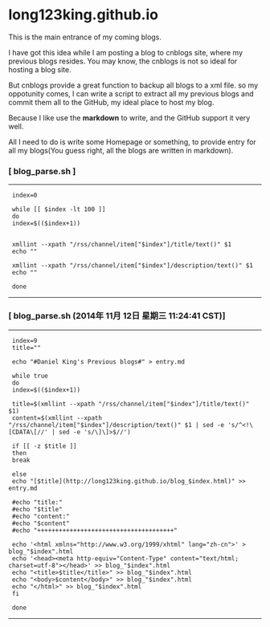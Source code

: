 long123king.github.io
=====================

This is the main entrance of my coming blogs.

I have got this idea while I am posting a blog to cnblogs site, where my previous blogs resides.
You may know, the cnblogs is not so ideal for hosting a blog site.

But cnblogs provide a great function to backup all blogs to a xml file.
so my oppotunity comes, I can write a script to extract all my previous blogs and commit them all 
to the GitHub, my ideal place to host my blog.

Because I like use the **markdown** to write, and the GitHub support it very well.

All I need to do is write some Homepage or something, to provide entry for all my blogs(You guess right, 
all the blogs are written in markdown).

### \[ blog_parse.sh \] ###
*****************************************************************
     index=0     
          
     while [[ $index -lt 100 ]]     
     do     
     index=$(($index+1))     
          
          
     xmllint --xpath "/rss/channel/item["$index"]/title/text()" $1     
     echo ""     
          
     xmllint --xpath "/rss/channel/item["$index"]/description/text()" $1     
     echo ""     
          
     done     
*****************************************************************
### \[ blog_parse.sh (2014年 11月 12日 星期三 11:24:41 CST)\] ###
*****************************************************************
     index=9     
     title=""     
          
     echo "#Daniel King's Previous blogs#" > entry.md     
          
     while true     
     do     
     index=$(($index+1))     
          
     title=$(xmllint --xpath "/rss/channel/item["$index"]/title/text()" $1)     
     content=$(xmllint --xpath "/rss/channel/item["$index"]/description/text()" $1 | sed -e 's/^<!\[CDATA\[//' | sed -e 's/\]\]>$//')     
          
     if [[ -z $title ]]     
     then     
     break     
          
     else     
     echo "[$title](http://long123king.github.io/blog_$index.html)" >> entry.md     
          
     #echo "title:"     
     #echo "$title"     
     #echo "content:"     
     #echo "$content"     
     #echo "++++++++++++++++++++++++++++++++++++++"     
          
     echo '<html xmlns="http://www.w3.org/1999/xhtml" lang="zh-cn">' > blog_"$index".html     
     echo '<head><meta http-equiv="Content-Type" content="text/html; charset=utf-8"></head>' >> blog_"$index".html     
     echo "<title>$title</title>" >> blog_"$index".html     
     echo "<body>$content</body>" >> blog_"$index".html     
     echo "</html>" >> blog_"$index".html     
     fi     
          
     done     
*****************************************************************
